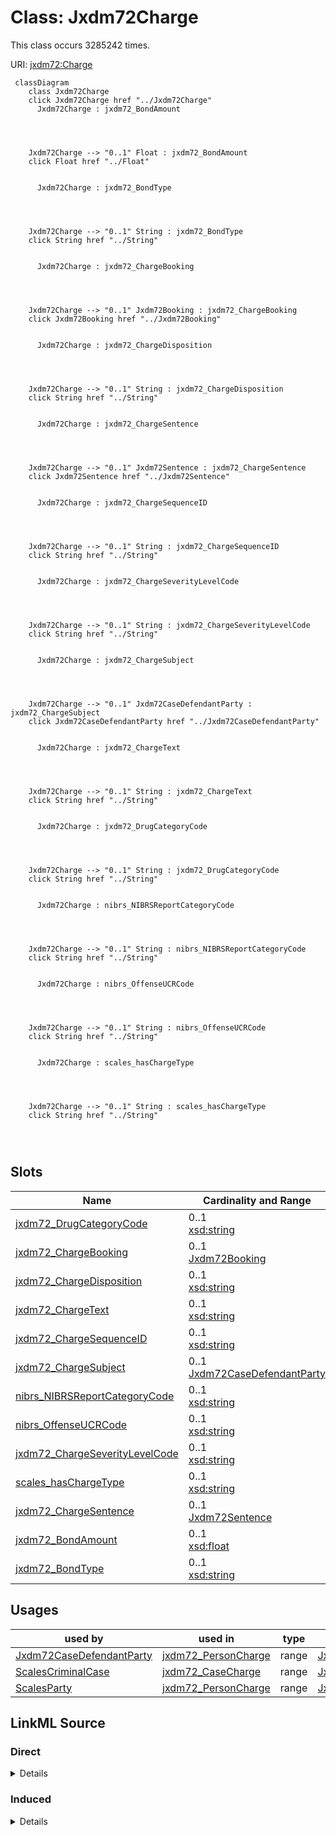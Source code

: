 

# Class: Jxdm72Charge




This class occurs 3285242 times.


URI: [jxdm72:Charge](http://release.niem.gov/niem/domains/jxdm/7.2/Charge)






```mermaid
 classDiagram
    class Jxdm72Charge
    click Jxdm72Charge href "../Jxdm72Charge"
      Jxdm72Charge : jxdm72_BondAmount
        
          
    
    
    Jxdm72Charge --> "0..1" Float : jxdm72_BondAmount
    click Float href "../Float"

        
      Jxdm72Charge : jxdm72_BondType
        
          
    
    
    Jxdm72Charge --> "0..1" String : jxdm72_BondType
    click String href "../String"

        
      Jxdm72Charge : jxdm72_ChargeBooking
        
          
    
    
    Jxdm72Charge --> "0..1" Jxdm72Booking : jxdm72_ChargeBooking
    click Jxdm72Booking href "../Jxdm72Booking"

        
      Jxdm72Charge : jxdm72_ChargeDisposition
        
          
    
    
    Jxdm72Charge --> "0..1" String : jxdm72_ChargeDisposition
    click String href "../String"

        
      Jxdm72Charge : jxdm72_ChargeSentence
        
          
    
    
    Jxdm72Charge --> "0..1" Jxdm72Sentence : jxdm72_ChargeSentence
    click Jxdm72Sentence href "../Jxdm72Sentence"

        
      Jxdm72Charge : jxdm72_ChargeSequenceID
        
          
    
    
    Jxdm72Charge --> "0..1" String : jxdm72_ChargeSequenceID
    click String href "../String"

        
      Jxdm72Charge : jxdm72_ChargeSeverityLevelCode
        
          
    
    
    Jxdm72Charge --> "0..1" String : jxdm72_ChargeSeverityLevelCode
    click String href "../String"

        
      Jxdm72Charge : jxdm72_ChargeSubject
        
          
    
    
    Jxdm72Charge --> "0..1" Jxdm72CaseDefendantParty : jxdm72_ChargeSubject
    click Jxdm72CaseDefendantParty href "../Jxdm72CaseDefendantParty"

        
      Jxdm72Charge : jxdm72_ChargeText
        
          
    
    
    Jxdm72Charge --> "0..1" String : jxdm72_ChargeText
    click String href "../String"

        
      Jxdm72Charge : jxdm72_DrugCategoryCode
        
          
    
    
    Jxdm72Charge --> "0..1" String : jxdm72_DrugCategoryCode
    click String href "../String"

        
      Jxdm72Charge : nibrs_NIBRSReportCategoryCode
        
          
    
    
    Jxdm72Charge --> "0..1" String : nibrs_NIBRSReportCategoryCode
    click String href "../String"

        
      Jxdm72Charge : nibrs_OffenseUCRCode
        
          
    
    
    Jxdm72Charge --> "0..1" String : nibrs_OffenseUCRCode
    click String href "../String"

        
      Jxdm72Charge : scales_hasChargeType
        
          
    
    
    Jxdm72Charge --> "0..1" String : scales_hasChargeType
    click String href "../String"

        
      
```




<!-- no inheritance hierarchy -->


## Slots

| Name | Cardinality and Range | Description | Inheritance | Occurrences |
| ---  | --- | --- | --- | --- |
| [jxdm72_DrugCategoryCode](../slots/jxdm72_DrugCategoryCode.md) | 0..1 <br/> [xsd:string](http://www.w3.org/2001/XMLSchema#string) |  <br/>  | direct | 118153 |
| [jxdm72_ChargeBooking](../slots/jxdm72_ChargeBooking.md) | 0..1 <br/> [Jxdm72Booking](../classes/Jxdm72Booking.md) |  <br/>  | direct | 363466 |
| [jxdm72_ChargeDisposition](../slots/jxdm72_ChargeDisposition.md) | 0..1 <br/> [xsd:string](http://www.w3.org/2001/XMLSchema#string) |  <br/>  | direct | 389366 |
| [jxdm72_ChargeText](../slots/jxdm72_ChargeText.md) | 0..1 <br/> [xsd:string](http://www.w3.org/2001/XMLSchema#string) |  <br/>  | direct | 3302642 |
| [jxdm72_ChargeSequenceID](../slots/jxdm72_ChargeSequenceID.md) | 0..1 <br/> [xsd:string](http://www.w3.org/2001/XMLSchema#string) |  <br/>  | direct | 389366 |
| [jxdm72_ChargeSubject](../slots/jxdm72_ChargeSubject.md) | 0..1 <br/> [Jxdm72CaseDefendantParty](../classes/Jxdm72CaseDefendantParty.md) |  <br/>  | direct | 363466 |
| [nibrs_NIBRSReportCategoryCode](../slots/nibrs_NIBRSReportCategoryCode.md) | 0..1 <br/> [xsd:string](http://www.w3.org/2001/XMLSchema#string) |  <br/>  | direct | 1595019 |
| [nibrs_OffenseUCRCode](../slots/nibrs_OffenseUCRCode.md) | 0..1 <br/> [xsd:string](http://www.w3.org/2001/XMLSchema#string) |  <br/>  | direct | 1006286 |
| [jxdm72_ChargeSeverityLevelCode](../slots/jxdm72_ChargeSeverityLevelCode.md) | 0..1 <br/> [xsd:string](http://www.w3.org/2001/XMLSchema#string) |  <br/>  | direct | 363485 |
| [scales_hasChargeType](../slots/scales_hasChargeType.md) | 0..1 <br/> [xsd:string](http://www.w3.org/2001/XMLSchema#string) |  <br/>  | direct | 389366 |
| [jxdm72_ChargeSentence](../slots/jxdm72_ChargeSentence.md) | 0..1 <br/> [Jxdm72Sentence](../classes/Jxdm72Sentence.md) |  <br/>  | direct | 151237 |
| [jxdm72_BondAmount](../slots/jxdm72_BondAmount.md) | 0..1 <br/> [xsd:float](http://www.w3.org/2001/XMLSchema#float) |  <br/>  | direct | 99402 |
| [jxdm72_BondType](../slots/jxdm72_BondType.md) | 0..1 <br/> [xsd:string](http://www.w3.org/2001/XMLSchema#string) |  <br/>  | direct | 105383 |





## Usages

| used by | used in | type | used |
| ---  | --- | --- | --- |
| [Jxdm72CaseDefendantParty](../classes/Jxdm72CaseDefendantParty.md) | [jxdm72_PersonCharge](../slots/jxdm72_PersonCharge.md) | range | [Jxdm72Charge](../classes/Jxdm72Charge.md) |
| [ScalesCriminalCase](../classes/ScalesCriminalCase.md) | [jxdm72_CaseCharge](../slots/jxdm72_CaseCharge.md) | range | [Jxdm72Charge](../classes/Jxdm72Charge.md) |
| [ScalesParty](../classes/ScalesParty.md) | [jxdm72_PersonCharge](../slots/jxdm72_PersonCharge.md) | range | [Jxdm72Charge](../classes/Jxdm72Charge.md) |











## LinkML Source

<!-- TODO: investigate https://stackoverflow.com/questions/37606292/how-to-create-tabbed-code-blocks-in-mkdocs-or-sphinx -->

### Direct

<details>

```yaml
name: jxdm72_Charge
from_schema: okns:scales-kg
rank: 1000
slots:
- jxdm72_DrugCategoryCode
- jxdm72_ChargeBooking
- jxdm72_ChargeDisposition
- jxdm72_ChargeText
- jxdm72_ChargeSequenceID
- jxdm72_ChargeSubject
- nibrs_NIBRSReportCategoryCode
- nibrs_OffenseUCRCode
- jxdm72_ChargeSeverityLevelCode
- scales_hasChargeType
- jxdm72_ChargeSentence
- jxdm72_BondAmount
- jxdm72_BondType
class_uri: jxdm72:Charge

```
</details>

### Induced

<details>

```yaml
name: jxdm72_Charge
from_schema: okns:scales-kg
rank: 1000
attributes:
  jxdm72_DrugCategoryCode:
    name: jxdm72_DrugCategoryCode
    from_schema: okns:scales-kg
    rank: 1000
    slot_uri: jxdm72:DrugCategoryCode
    alias: jxdm72_DrugCategoryCode
    owner: jxdm72_Charge
    domain_of:
    - jxdm72_ArrestCharge
    - jxdm72_Charge
    range: string
  jxdm72_ChargeBooking:
    name: jxdm72_ChargeBooking
    from_schema: okns:scales-kg
    rank: 1000
    slot_uri: jxdm72:ChargeBooking
    alias: jxdm72_ChargeBooking
    owner: jxdm72_Charge
    domain_of:
    - jxdm72_Charge
    range: jxdm72_Booking
  jxdm72_ChargeDisposition:
    name: jxdm72_ChargeDisposition
    from_schema: okns:scales-kg
    rank: 1000
    slot_uri: jxdm72:ChargeDisposition
    alias: jxdm72_ChargeDisposition
    owner: jxdm72_Charge
    domain_of:
    - jxdm72_Charge
    range: string
  jxdm72_ChargeText:
    name: jxdm72_ChargeText
    from_schema: okns:scales-kg
    rank: 1000
    slot_uri: jxdm72:ChargeText
    alias: jxdm72_ChargeText
    owner: jxdm72_Charge
    domain_of:
    - jxdm72_ArrestCharge
    - jxdm72_Charge
    range: string
  jxdm72_ChargeSequenceID:
    name: jxdm72_ChargeSequenceID
    from_schema: okns:scales-kg
    rank: 1000
    slot_uri: jxdm72:ChargeSequenceID
    alias: jxdm72_ChargeSequenceID
    owner: jxdm72_Charge
    domain_of:
    - jxdm72_Charge
    range: string
  jxdm72_ChargeSubject:
    name: jxdm72_ChargeSubject
    from_schema: okns:scales-kg
    rank: 1000
    slot_uri: jxdm72:ChargeSubject
    alias: jxdm72_ChargeSubject
    owner: jxdm72_Charge
    domain_of:
    - jxdm72_Charge
    range: jxdm72_CaseDefendantParty
  nibrs_NIBRSReportCategoryCode:
    name: nibrs_NIBRSReportCategoryCode
    from_schema: okns:scales-kg
    rank: 1000
    slot_uri: nibrs:NIBRSReportCategoryCode
    alias: nibrs_NIBRSReportCategoryCode
    owner: jxdm72_Charge
    domain_of:
    - jxdm72_ArrestCharge
    - jxdm72_Charge
    range: string
  nibrs_OffenseUCRCode:
    name: nibrs_OffenseUCRCode
    from_schema: okns:scales-kg
    rank: 1000
    slot_uri: nibrs:OffenseUCRCode
    alias: nibrs_OffenseUCRCode
    owner: jxdm72_Charge
    domain_of:
    - jxdm72_ArrestCharge
    - jxdm72_Charge
    range: string
  jxdm72_ChargeSeverityLevelCode:
    name: jxdm72_ChargeSeverityLevelCode
    from_schema: okns:scales-kg
    rank: 1000
    slot_uri: jxdm72:ChargeSeverityLevelCode
    alias: jxdm72_ChargeSeverityLevelCode
    owner: jxdm72_Charge
    domain_of:
    - jxdm72_ArrestCharge
    - jxdm72_Charge
    range: string
  scales_hasChargeType:
    name: scales_hasChargeType
    from_schema: okns:scales-kg
    rank: 1000
    slot_uri: scales:hasChargeType
    alias: scales_hasChargeType
    owner: jxdm72_Charge
    domain_of:
    - jxdm72_Charge
    range: string
  jxdm72_ChargeSentence:
    name: jxdm72_ChargeSentence
    from_schema: okns:scales-kg
    rank: 1000
    slot_uri: jxdm72:ChargeSentence
    alias: jxdm72_ChargeSentence
    owner: jxdm72_Charge
    domain_of:
    - jxdm72_Charge
    range: jxdm72_Sentence
  jxdm72_BondAmount:
    name: jxdm72_BondAmount
    from_schema: okns:scales-kg
    rank: 1000
    slot_uri: jxdm72:BondAmount
    alias: jxdm72_BondAmount
    owner: jxdm72_Charge
    domain_of:
    - jxdm72_Charge
    range: float
  jxdm72_BondType:
    name: jxdm72_BondType
    from_schema: okns:scales-kg
    rank: 1000
    slot_uri: jxdm72:BondType
    alias: jxdm72_BondType
    owner: jxdm72_Charge
    domain_of:
    - jxdm72_Charge
    range: string
class_uri: jxdm72:Charge

```
</details>